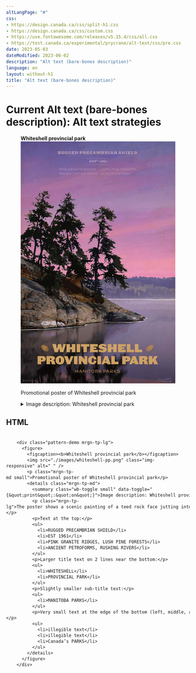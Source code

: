 ```yaml
---
altLangPage: "#"
css:
- https://design.canada.ca/css/split-h1.css
- https://design.canada.ca/css/custom.css
- https://use.fontawesome.com/releases/v5.15.4/css/all.css
- https://test.canada.ca/experimental/prycrane/alt-text/css/pre.css
date: 2023-05-03
dateModified: 2023-06-02
description: "Alt text (bare-bones description)"
language: en
layout: without-h1
title: "Alt text (bare-bones description)"
---
```

<h1 property="name" id="wb-cont" dir="ltr"><span class="stacked"><span>Current Alt text (bare-bones description)</span>: <span>Alt text strategies</span></span></h1>
<div class="row">
  <div class="col-md-6">
    <div class="pattern-demo mrgn-tp-lg">
      <figure>
        <figcaption><b>Whiteshell provincial park</b></figcaption>
        <img src="./images/whiteshell-pp.png" class="img-responsive" alt=" " />
        <p class="mrgn-tp-md small">Promotional poster of Whiteshell provincial park</p>
        <details class="mrgn-tp-md">
          <summary class="wb-toggle small" data-toggle="{&quot;print&quot;:&quot;on&quot;}">Image description: Whiteshell provincial park</summary>
          <p class="mrgn-tp-lg">The poster shows a scenic painting of a treed rock face jutting into a lake.</p>
          <p>Text at the top:</p>
          <ul>
            <li>RUGGED PRECAMBRIAN SHIELD</li>
            <li>EST 1961</li>
            <li>PINK GRANITE RIDGES, LUSH PINE FORESTS</li>
            <li>ANCIENT PETROFORMS, RUSHING RIVERS</li>
          </ul>
          <p>Larger title text on 2 lines near the bottom:</p>
          <ul>
            <li>WHITESHELL</li>
            <li>PROVINCIAL PARK</li>
          </ul>
          <p>Slightly smaller sub-title text:</p>
          <ul>
            <li>MANITOBA PARKS</li>
          </ul>
          <p>Very small text at the edge of the bottom (left, middle, and right):</p>
          <ul>
            <li>illegible text</li>
            <li>illegible text</li>
            <li>Canada’s PARKS</li>
          </ul>
        </details>
      </figure>
    </div>
  </div>
</div>
<div class="row">
  <div class="col-md-8">
    <h2 class="h3">HTML</h2>
    <pre><code>
&nbsp;&nbsp;&nbsp;&nbsp;&lt;div&nbsp;class=&quot;pattern&#45;demo&nbsp;mrgn&#45;tp&#45;lg&quot;&gt;
&nbsp;&nbsp;&nbsp;&nbsp;&nbsp;&nbsp;&lt;figure&gt;
&nbsp;&nbsp;&nbsp;&nbsp;&nbsp;&nbsp;&nbsp;&nbsp;&lt;figcaption&gt;&lt;b&gt;Whiteshell&nbsp;provincial&nbsp;park&lt;/b&gt;&lt;/figcaption&gt;
&nbsp;&nbsp;&nbsp;&nbsp;&nbsp;&nbsp;&nbsp;&nbsp;&lt;img&nbsp;src=&quot;./images/whiteshell&#45;pp.png&quot;&nbsp;class=&quot;img&#45;responsive&quot;&nbsp;alt=&quot;&nbsp;&quot;&nbsp;/&gt;
&nbsp;&nbsp;&nbsp;&nbsp;&nbsp;&nbsp;&nbsp;&nbsp;&lt;p&nbsp;class=&quot;mrgn&#45;tp&#45;md&nbsp;small&quot;&gt;Promotional&nbsp;poster&nbsp;of&nbsp;Whiteshell&nbsp;provincial&nbsp;park&lt;/p&gt;
&nbsp;&nbsp;&nbsp;&nbsp;&nbsp;&nbsp;&nbsp;&nbsp;&lt;details&nbsp;class=&quot;mrgn&#45;tp&#45;md&quot;&gt;
&nbsp;&nbsp;&nbsp;&nbsp;&nbsp;&nbsp;&nbsp;&nbsp;&nbsp;&nbsp;&lt;summary&nbsp;class=&quot;wb&#45;toggle&nbsp;small&quot;&nbsp;data&#45;toggle=&quot;{&amp;quot;print&amp;quot;:&amp;quot;on&amp;quot;}&quot;&gt;Image&nbsp;description:&nbsp;Whiteshell&nbsp;provincial&nbsp;park&lt;/summary&gt;
&nbsp;&nbsp;&nbsp;&nbsp;&nbsp;&nbsp;&nbsp;&nbsp;&nbsp;&nbsp;&lt;p&nbsp;class=&quot;mrgn&#45;tp&#45;lg&quot;&gt;The&nbsp;poster&nbsp;shows&nbsp;a&nbsp;scenic&nbsp;painting&nbsp;of&nbsp;a&nbsp;teed&nbsp;rock&nbsp;face&nbsp;jutting&nbsp;into&nbsp;a&nbsp;lake.&lt;/p&gt;
&nbsp;&nbsp;&nbsp;&nbsp;&nbsp;&nbsp;&nbsp;&nbsp;&nbsp;&nbsp;&lt;p&gt;Text&nbsp;at&nbsp;the&nbsp;top:&lt;/p&gt;
&nbsp;&nbsp;&nbsp;&nbsp;&nbsp;&nbsp;&nbsp;&nbsp;&nbsp;&nbsp;&lt;ul&gt;
&nbsp;&nbsp;&nbsp;&nbsp;&nbsp;&nbsp;&nbsp;&nbsp;&nbsp;&nbsp;&nbsp;&nbsp;&lt;li&gt;RUGGED&nbsp;PRECAMBRIAN&nbsp;SHIELD&lt;/li&gt;
&nbsp;&nbsp;&nbsp;&nbsp;&nbsp;&nbsp;&nbsp;&nbsp;&nbsp;&nbsp;&nbsp;&nbsp;&lt;li&gt;EST&nbsp;1961&lt;/li&gt;
&nbsp;&nbsp;&nbsp;&nbsp;&nbsp;&nbsp;&nbsp;&nbsp;&nbsp;&nbsp;&nbsp;&nbsp;&lt;li&gt;PINK&nbsp;GRANITE&nbsp;RIDGES,&nbsp;LUSH&nbsp;PINE&nbsp;FORESTS&lt;/li&gt;
&nbsp;&nbsp;&nbsp;&nbsp;&nbsp;&nbsp;&nbsp;&nbsp;&nbsp;&nbsp;&nbsp;&nbsp;&lt;li&gt;ANCIENT&nbsp;PETROFORMS,&nbsp;RUSHING&nbsp;RIVERS&lt;/li&gt;
&nbsp;&nbsp;&nbsp;&nbsp;&nbsp;&nbsp;&nbsp;&nbsp;&nbsp;&nbsp;&lt;/ul&gt;
&nbsp;&nbsp;&nbsp;&nbsp;&nbsp;&nbsp;&nbsp;&nbsp;&nbsp;&nbsp;&lt;p&gt;Larger&nbsp;title&nbsp;text&nbsp;on&nbsp;2&nbsp;lines&nbsp;near&nbsp;the&nbsp;bottom:&lt;/p&gt;
&nbsp;&nbsp;&nbsp;&nbsp;&nbsp;&nbsp;&nbsp;&nbsp;&nbsp;&nbsp;&lt;ul&gt;
&nbsp;&nbsp;&nbsp;&nbsp;&nbsp;&nbsp;&nbsp;&nbsp;&nbsp;&nbsp;&nbsp;&nbsp;&lt;li&gt;WHITESHELL&lt;/li&gt;
&nbsp;&nbsp;&nbsp;&nbsp;&nbsp;&nbsp;&nbsp;&nbsp;&nbsp;&nbsp;&nbsp;&nbsp;&lt;li&gt;PROVINCIAL&nbsp;PARK&lt;/li&gt;
&nbsp;&nbsp;&nbsp;&nbsp;&nbsp;&nbsp;&nbsp;&nbsp;&nbsp;&nbsp;&lt;/ul&gt;
&nbsp;&nbsp;&nbsp;&nbsp;&nbsp;&nbsp;&nbsp;&nbsp;&nbsp;&nbsp;&lt;p&gt;Slightly&nbsp;smaller&nbsp;sub&#45;title&nbsp;text:&lt;/p&gt;
&nbsp;&nbsp;&nbsp;&nbsp;&nbsp;&nbsp;&nbsp;&nbsp;&nbsp;&nbsp;&lt;ul&gt;
&nbsp;&nbsp;&nbsp;&nbsp;&nbsp;&nbsp;&nbsp;&nbsp;&nbsp;&nbsp;&nbsp;&nbsp;&lt;li&gt;MANITOBA&nbsp;PARKS&lt;/li&gt;
&nbsp;&nbsp;&nbsp;&nbsp;&nbsp;&nbsp;&nbsp;&nbsp;&nbsp;&nbsp;&lt;/ul&gt;
&nbsp;&nbsp;&nbsp;&nbsp;&nbsp;&nbsp;&nbsp;&nbsp;&nbsp;&nbsp;&lt;p&gt;Very&nbsp;small&nbsp;text&nbsp;at&nbsp;the&nbsp;edge&nbsp;of&nbsp;the&nbsp;bottom&nbsp;(left,&nbsp;middle,&nbsp;and&nbsp;right)::&lt;/p&gt;
&nbsp;&nbsp;&nbsp;&nbsp;&nbsp;&nbsp;&nbsp;&nbsp;&nbsp;&nbsp;&lt;ul&gt;
&nbsp;&nbsp;&nbsp;&nbsp;&nbsp;&nbsp;&nbsp;&nbsp;&nbsp;&nbsp;&nbsp;&nbsp;&lt;li&gt;illegible&nbsp;text&lt;/li&gt;
&nbsp;&nbsp;&nbsp;&nbsp;&nbsp;&nbsp;&nbsp;&nbsp;&nbsp;&nbsp;&nbsp;&nbsp;&lt;li&gt;illegible&nbsp;text&lt;/li&gt;
&nbsp;&nbsp;&nbsp;&nbsp;&nbsp;&nbsp;&nbsp;&nbsp;&nbsp;&nbsp;&nbsp;&nbsp;&lt;li&gt;Canada’s&nbsp;PARKS&lt;/li&gt;
&nbsp;&nbsp;&nbsp;&nbsp;&nbsp;&nbsp;&nbsp;&nbsp;&nbsp;&nbsp;&lt;/ul&gt;
&nbsp;&nbsp;&nbsp;&nbsp;&nbsp;&nbsp;&nbsp;&nbsp;&lt;/details&gt;
&nbsp;&nbsp;&nbsp;&nbsp;&nbsp;&nbsp;&lt;/figure&gt;
&nbsp;&nbsp;&nbsp;&nbsp;&lt;/div&gt;
	
</code></pre>
  </div>
</div>
